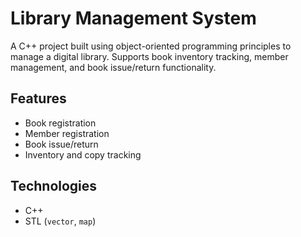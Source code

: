 # Library Management System

A C++ project built using object-oriented programming principles to manage a digital library. Supports book inventory tracking, member management, and book issue/return functionality.

## Features
- Book registration
- Member registration
- Book issue/return
- Inventory and copy tracking

## Technologies
- C++
- STL (`vector`, `map`)

